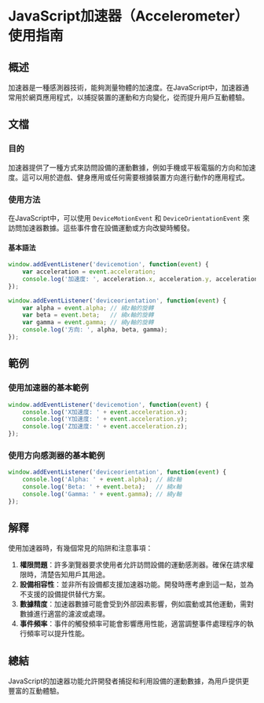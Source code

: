 <!--
Meta Description: # JavaScript加速器（Accelerometer）使用指南 ## 概述 加速器是一種感測器技術，能夠測量物體的加速度。在JavaScript中，加速器通常用於網頁應用程式，以捕捉裝置的運動和方向變化，從而提升用戶互動體驗。 ## 文檔 ### 目的 加速器提供了一種方式來訪問設備的運動數據...
Meta Keywords: event, acceleration, console, log, alpha
-->

# JavaScript加速器（Accelerometer）使用指南

## 概述
加速器是一種感測器技術，能夠測量物體的加速度。在JavaScript中，加速器通常用於網頁應用程式，以捕捉裝置的運動和方向變化，從而提升用戶互動體驗。

## 文檔
### 目的
加速器提供了一種方式來訪問設備的運動數據，例如手機或平板電腦的方向和加速度。這可以用於遊戲、健身應用或任何需要根據裝置方向進行動作的應用程式。

### 使用方法
在JavaScript中，可以使用 `DeviceMotionEvent` 和 `DeviceOrientationEvent` 來訪問加速器數據。這些事件會在設備運動或方向改變時觸發。

#### 基本語法
```javascript
window.addEventListener('devicemotion', function(event) {
    var acceleration = event.acceleration;
    console.log('加速度: ', acceleration.x, acceleration.y, acceleration.z);
});

window.addEventListener('deviceorientation', function(event) {
    var alpha = event.alpha; // 繞z軸的旋轉
    var beta = event.beta;   // 繞x軸的旋轉
    var gamma = event.gamma; // 繞y軸的旋轉
    console.log('方向: ', alpha, beta, gamma);
});
```

## 範例
### 使用加速器的基本範例
```javascript
window.addEventListener('devicemotion', function(event) {
    console.log('X加速度: ' + event.acceleration.x);
    console.log('Y加速度: ' + event.acceleration.y);
    console.log('Z加速度: ' + event.acceleration.z);
});
```

### 使用方向感測器的基本範例
```javascript
window.addEventListener('deviceorientation', function(event) {
    console.log('Alpha: ' + event.alpha); // 繞z軸
    console.log('Beta: ' + event.beta);   // 繞x軸
    console.log('Gamma: ' + event.gamma); // 繞y軸
});
```

## 解釋
使用加速器時，有幾個常見的陷阱和注意事項：

1. **權限問題**：許多瀏覽器要求使用者允許訪問設備的運動感測器。確保在請求權限時，清楚告知用戶其用途。
2. **設備相容性**：並非所有設備都支援加速器功能。開發時應考慮到這一點，並為不支援的設備提供替代方案。
3. **數據精度**：加速器數據可能會受到外部因素影響，例如震動或其他運動，需對數據進行適當的濾波或處理。
4. **事件頻率**：事件的觸發頻率可能會影響應用性能，適當調整事件處理程序的執行頻率可以提升性能。

## 總結
JavaScript的加速器功能允許開發者捕捉和利用設備的運動數據，為用戶提供更豐富的互動體驗。